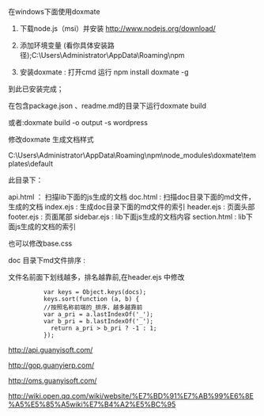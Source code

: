 在windows下面使用doxmate

1. 下载node.js（msi）并安装 http://www.nodejs.org/download/

2. 添加环境变量 (看你具体安装路径);C:\Users\Administrator\AppData\Roaming\npm

3. 安装doxmate : 打开cmd 运行 npm install doxmate -g 

到此已安装完成；


在包含package.json 、readme.md的目录下运行doxmate build

或者:doxmate build -o output -s wordpress 


修改doxmate 生成文档样式

C:\Users\Administrator\AppData\Roaming\npm\node_modules\doxmate\templates\default

此目录下：

api.html ： 扫描lib下面的js生成的文档
doc.html : 扫描doc目录下面的md文件，生成的文档
index.ejs : 生成doc目录下面的md文件的索引
header.ejs : 页面头部
footer.ejs : 页面尾部
sidebar.ejs : lib下面js生成的文档内容
section.html : lib下面js生成的文档的索引

也可以修改base.css 


doc 目录下md文件排序 : 

文件名前面下划线越多，排名越靠前,在header.ejs 中修改

```
          var keys = Object.keys(docs);
          keys.sort(function (a, b) {
          //按照名称前端的_排序，越多越靠前
          var a_pri = a.lastIndexOf('_');
          var b_pri = b.lastIndexOf('_');
            return a_pri > b_pri ? -1 : 1;
          });
```


http://api.guanyisoft.com/

http://gop.guanyierp.com/

http://oms.guanyisoft.com/

http://wiki.open.qq.com/wiki/website/%E7%BD%91%E7%AB%99%E6%8E%A5%E5%85%A5wiki%E7%B4%A2%E5%BC%95


